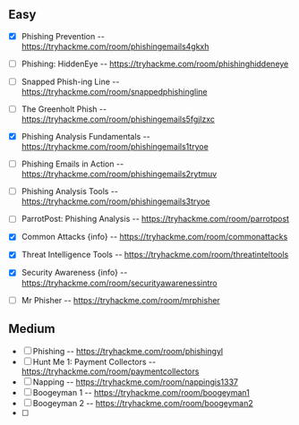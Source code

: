 
## Easy

- [x] Phishing Prevention  -- https://tryhackme.com/room/phishingemails4gkxh
- [ ] Phishing: HiddenEye -- https://tryhackme.com/room/phishinghiddeneye
- [ ] Snapped Phish-ing Line -- https://tryhackme.com/room/snappedphishingline
- [ ] The Greenholt Phish -- https://tryhackme.com/room/phishingemails5fgjlzxc
- [x] Phishing Analysis Fundamentals -- https://tryhackme.com/room/phishingemails1tryoe
- [ ] Phishing Emails in Action -- https://tryhackme.com/room/phishingemails2rytmuv
- [ ] Phishing Analysis Tools -- https://tryhackme.com/room/phishingemails3tryoe
- [ ] ParrotPost: Phishing Analysis -- https://tryhackme.com/room/parrotpost
- [x] Common Attacks {info} -- https://tryhackme.com/room/commonattacks
- [x] Threat Intelligence Tools -- https://tryhackme.com/room/threatinteltools
- [x] Security Awareness {info} -- https://tryhackme.com/room/securityawarenessintro
- [ ] Mr Phisher -- https://tryhackme.com/room/mrphisher


## Medium

- [ ] Phishing -- https://tryhackme.com/room/phishingyl
- [ ] Hunt Me 1: Payment Collectors -- https://tryhackme.com/room/paymentcollectors
- [ ] Napping -- https://tryhackme.com/room/nappingis1337
- [ ] Boogeyman 1 -- https://tryhackme.com/room/boogeyman1
- [ ] Boogeyman 2 -- https://tryhackme.com/room/boogeyman2
- [ ] 